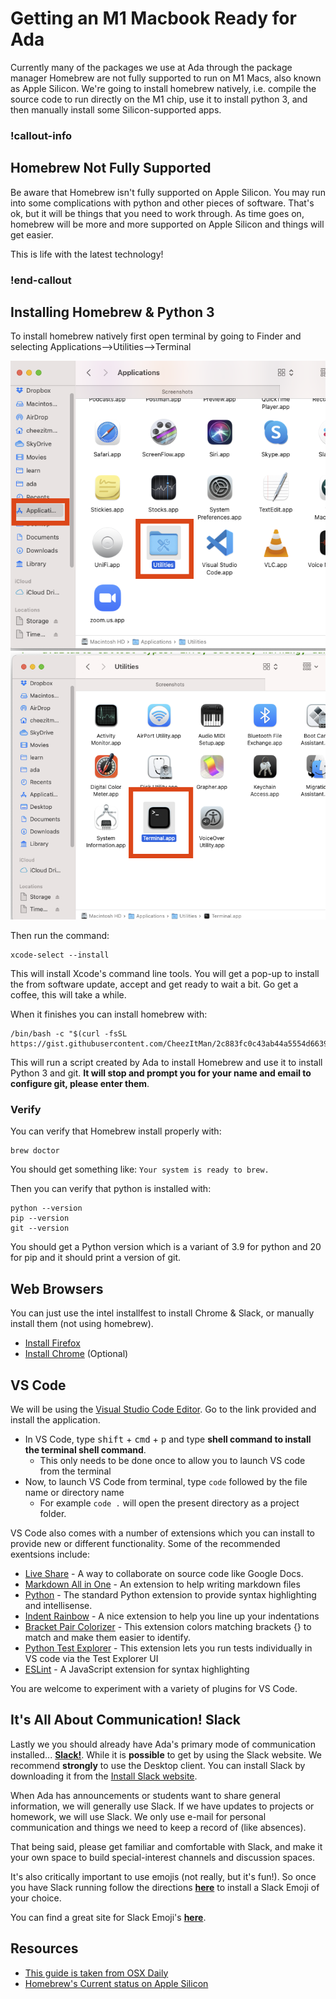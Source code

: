 # Getting an M1 Macbook Ready for Ada

Currently many of the packages we use at Ada through the package manager Homebrew are not fully supported to run on M1 Macs, also known as Apple Silicon.  We're going to install homebrew natively, i.e. compile the source code to run directly on the M1 chip, use it to install python 3, and then manually install some Silicon-supported apps.

<!-- available callout types: info, success, warning, danger, secondary  -->
### !callout-info

## Homebrew Not Fully Supported

Be aware that Homebrew isn't fully supported on Apple Silicon.  You may run into some complications with python and other pieces of software.  That's ok, but it will be things that you need to work through.  As time goes on, homebrew will be more and more supported on Apple Silicon and things will get easier.

This is life with the latest technology!

### !end-callout


## Installing Homebrew & Python 3

To install homebrew natively first open terminal by going to Finder and selecting Applications-->Utilities-->Terminal

![Applications-utilities](../images/applications-utilities.png)
![Launch Terminal](../images/terminal.png)


Then run the command:

```
xcode-select --install
```

This will install Xcode's command line tools.  You will get a pop-up to install the from software update, accept and get ready to wait a bit.  Go get a coffee, this will take a while.

When it finishes you can install homebrew with:

```
/bin/bash -c "$(curl -fsSL https://gist.githubusercontent.com/CheezItMan/2c883fc0c43ab44a5554d663995fe92e/raw/5dd84615eedc11849b5fb4eb9ef1e166c63c23c3/install_python_apple_m1.bash)"
```

This will run a script created by Ada to install Homebrew and use it to install Python 3 and git.  **It will stop and prompt you for your name and email to configure git, please enter them**.  

### Verify

You can verify that Homebrew install properly with:

```
brew doctor
```

You should get something like:  `Your system is ready to brew.`

Then you can verify that python is installed with:

```
python --version
pip --version
git --version
```

You should get a Python version which is a variant of 3.9 for python and 20 for pip and it should print a version of git.
## Web Browsers

You can just use the intel installfest to install Chrome & Slack, or manually install them (not using homebrew).


- [Install Firefox](https://www.mozilla.org/en-US/firefox/new/)
- [Install Chrome](https://www.google.com/chrome/) (Optional)

## VS Code

We will be using the [Visual Studio Code Editor](https://code.visualstudio.com/).  Go to the link provided and install the application.

* In VS Code, type <kbd>shift</kbd> + <kbd>cmd</kbd> + <kbd>p</kbd> and type **shell command to install the terminal shell command**.
  * This only needs to be done once to allow you to launch VS code from the terminal
* Now, to launch VS Code from terminal, type `code` followed by the file name or directory name
  * For example `code .` will open the present directory as a project folder.

VS Code also comes with a number of extensions which you can install to provide new or different functionality.  Some of the recommended exentsions include:

*  [Live Share](https://marketplace.visualstudio.com/items?itemName=MS-vsliveshare.vsliveshare) - A way to collaborate on source code like Google Docs.
*  [Markdown All in One](https://marketplace.visualstudio.com/items?itemName=yzhang.markdown-all-in-one) - An extension to help writing markdown files
*  [Python](https://marketplace.visualstudio.com/items?itemName=ms-python.python) - The standard Python extension to provide syntax highlighting and intellisense.
*  [Indent Rainbow](https://marketplace.visualstudio.com/items?itemName=oderwat.indent-rainbow) - A nice extension to help you line up your indentations
*  [Bracket Pair Colorizer](https://marketplace.visualstudio.com/items?itemName=CoenraadS.bracket-pair-colorizer) - This extension colors matching brackets {} to match and make them easier to identify.
*  [Python Test Explorer](https://marketplace.visualstudio.com/items?itemName=LittleFoxTeam.vscode-python-test-adapter) - This extension lets you run tests individually in VS code via the Test Explorer UI
*  [ESLint](https://marketplace.visualstudio.com/items?itemName=dbaeumer.vscode-eslint) - A JavaScript extension for syntax highlighting

You are welcome to experiment with a variety of plugins for VS Code.

## It's All About Communication! Slack

Lastly we you should already have Ada's primary mode of communication installed... [**Slack!**](https://slack.com/downloads/osx). While it is **possible** to get by using the Slack website.  We recommend **strongly** to use the Desktop client.  You can install Slack by downloading it from the [Install Slack website](https://slack.com/downloads/mac).

When Ada has announcements or students want to share general information, we will generally use Slack.  If we have updates to projects or homework, we will use Slack.  We only use e-mail for personal communication and things we need to keep a record of (like absences).

That being said, please get familiar and comfortable with Slack, and make it your own space to build special-interest channels and discussion spaces.

It's also critically important to use emojis (not really, but it's fun!).  So once you have Slack running follow the directions [**here**](https://get.slack.help/hc/en-us/articles/206870177-Create-custom-emoji) to install a Slack Emoji of your choice.

You can find a great site for Slack Emoji's [**here**](https://slackmojis.com/).

## Resources

- [This guide is taken from OSX Daily](https://osxdaily.com/2020/11/18/how-run-homebrew-x86-terminal-apple-silicon-mac/)
- [Homebrew's Current status on Apple Silicon](https://github.com/Homebrew/brew/issues/10152)
